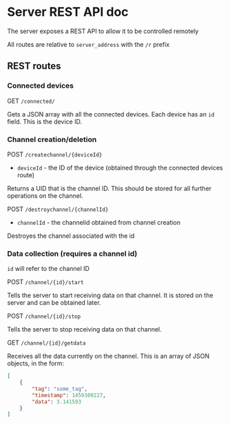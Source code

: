 
# Server REST API doc

The server exposes a REST API to allow it to be controlled remotely

All routes are relative to `server_address` with the `/r` prefix

## REST routes

### Connected devices

GET `/connected/`

Gets a JSON array with all the connected devices.
Each device has an `id` field. This is the device ID.

### Channel creation/deletion

POST `/createchannel/{deviceId}`

- `deviceId` - the ID of the device (obtained through the connected devices route)

Returns a UID that is the channel ID. This should be stored for all further operations
on the channel.

POST `/destroychannel/{channelId}`

- `channelId` - the channelid obtained from channel creation

Destroyes the channel associated with the id

### Data collection (requires a channel id)

`id` will refer to the channel ID

POST `/channel/{id}/start`

Tells the server to start receiving data on that channel. It is stored on the server and can be obtained later.

POST `/channel/{id}/stop`

Tells the server to stop receiving data on that channel.

GET `/channel/{id}/getdata`

Receives all the data currently on the channel. This is an array
of JSON objects, in the form:

```json
[
    {
        "tag": "some_tag",
        "timestamp": 1459309227,
        "data": 3.141593
    }
]
```
